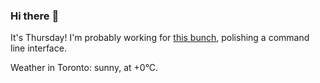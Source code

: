 ### Hi there :wave:

It's Thursday! I'm probably working for [this bunch](https://github.com/kohofinancial), polishing a command line interface.

Weather in Toronto: sunny, at +0°C.
